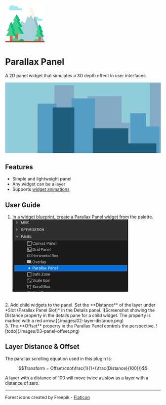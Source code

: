 ![Icon for the plugin showing a stylized scene of a mountain with clouds and trees.](Resources/Icon128.png)

# Parallax Panel
A 2D panel widget that simulates a 3D depth effect in user interfaces.

![An animated GIF showing a simple cityscape with each layer moving at different speeds.](.images/parallax-preview.gif)

## Features
* Simple and lightweight panel
* Any widget can be a layer
* Supports [widget animations](https://docs.unrealengine.com/5.3/en-US/animating-umg-widgets-in-unreal-engine/)

## User Guide
1. In a widget blueprint, create a Parallax Panel widget from the palette.
![Screenshot showing Parallax Panel categorized under Panel in the Palette window.](.images/01-palette.png)
<br/>
2. Add child widgets to the panel. Set the **Distance** of the layer under *Slot (Parallax Panel Slot)* in the Details panel.
![Screenshot showing the Distance property in the details pane for a child widget. The property is marked with a red arrow.](.images/02-layer-distance.png)
<br/>
3. The **Offset** property in the Parallax Panel controls the perspective.
![todo](.images/03-panel-offset.png)

## Layer Distance & Offset
The parallax scrolling equation used in this plugin is:

```math
Transform = Offset\cdot\frac{1}{1+(\frac{Distance}{100})}
```

A layer with a distance of 100 will move twice as slow as a layer with a distance of zero.

---------------------

Forest icons created by Freepik - [Flaticon](https://www.flaticon.com/free-icons/forest)
